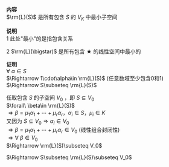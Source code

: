 **内容**  
$\rm{L}(S)$ 是所有包含 $S$ 的 $V_K$ 中最小子空间  
  
**说明**  
1 此处"最小"的是指包含关系  
  
2  $\rm{L}(\bigstar)$ 是所有包含 $\bigstar$ 的线性空间中最小的  
  
**证明**  
$\forall\ \alpha\in S$  
$\Rightarrow 1\cdot\alpha\in \rm{L}(S)$  (任意数域至少包含0和1)  
$\Rightarrow S\subseteq \rm{L}(S)$  
  
任取包含 $S$ 的子空间 $V_0$ ，即 $S\subseteq V_0$  
$\forall\ \beta\in \rm{L}(S)$  
$\Rightarrow \beta=\mu_1\alpha_1+\cdots  
+\mu_r\alpha_r，\alpha_i\in S，\mu_i\in K$  
又因为 $S\subseteq V_0\Rightarrow \alpha_i\in V_0$  
$\Rightarrow\beta=  
\mu_1\alpha_1+\cdots+\mu_r\alpha_r\in V_0$  (线性组合封闭性)  
$\Rightarrow\forall\ \beta\in V_0$  
$\Rightarrow \rm{L}(S)\subseteq V_0$  
  
$\Rightarrow S\subseteq \rm{L}(S)\subseteq V_0$  
